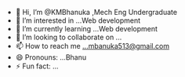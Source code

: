 - 👋 Hi, I’m @KMBhanuka ,Mech Eng Undergraduate
- 👀 I’m interested in ...Web development
- 🌱 I’m currently learning ...Web development 
- 💞️ I’m looking to collaborate on ...
- 📫 How to reach me ...mbanuka513@gmail.com 
- 😄 Pronouns: ...Bhanu
- ⚡ Fun fact: ...

<!---
KMBhanuka/KMBhanuka is a ✨ special ✨ repository because its `README.md` (this file) appears on your GitHub profile.
You can click the Preview link to take a look at your changes.
--->
